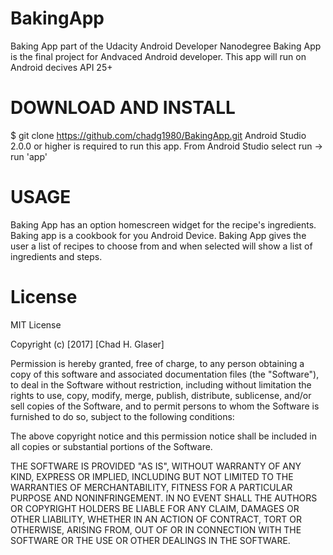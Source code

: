 # BakingApp
Baking App part of the Udacity Android Developer Nanodegree
Baking App is the final project for Andvaced Android developer.
This app will run on Android decives API 25+

# DOWNLOAD AND INSTALL

$ git clone https://github.com/chadg1980/BakingApp.git
 Android Studio 2.0.0 or higher is required to run this app.
 From Android Studio select run -> run 'app'



 # USAGE
 Baking App has an option homescreen widget for the recipe's ingredients.
 Baking app is a cookbook for you Android Device. Baking App gives the user a list of recipes to 
 choose from and when selected will show a list of ingredients and steps. 
  
 
 
 # License
 MIT License
 
 Copyright (c) [2017] [Chad H. Glaser]
 
 Permission is hereby granted, free of charge, to any person obtaining a copy
 of this software and associated documentation files (the "Software"), to deal
 in the Software without restriction, including without limitation the rights
 to use, copy, modify, merge, publish, distribute, sublicense, and/or sell
 copies of the Software, and to permit persons to whom the Software is
 furnished to do so, subject to the following conditions:
 
 The above copyright notice and this permission notice shall be included in all
 copies or substantial portions of the Software.
 
 THE SOFTWARE IS PROVIDED "AS IS", WITHOUT WARRANTY OF ANY KIND, EXPRESS OR
 IMPLIED, INCLUDING BUT NOT LIMITED TO THE WARRANTIES OF MERCHANTABILITY,
 FITNESS FOR A PARTICULAR PURPOSE AND NONINFRINGEMENT. IN NO EVENT SHALL THE
 AUTHORS OR COPYRIGHT HOLDERS BE LIABLE FOR ANY CLAIM, DAMAGES OR OTHER
 LIABILITY, WHETHER IN AN ACTION OF CONTRACT, TORT OR OTHERWISE, ARISING FROM,
 OUT OF OR IN CONNECTION WITH THE SOFTWARE OR THE USE OR OTHER DEALINGS IN THE
 SOFTWARE.
 
 
 

